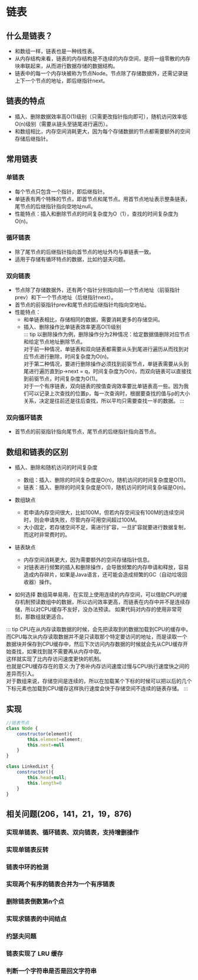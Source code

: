 # 链表

## 什么是链表？

- 和数组一样，链表也是一种线性表。
- 从内存结构来看，链表的内存结构是不连续的内存空间，是将一组零散的内存块串联起来，从而进行数据存储的数据结构。
- 链表中的每一个内存块被称为节点Node。节点除了存储数据外，还需记录链上下一个节点的地址，即后继指针next。

## 链表的特点
- 插入、删除数据效率高O(1)级别（只需更改指针指向即可），随机访问效率低O(n)级别（需要从链头至链尾进行遍历）。
- 和数组相比，内存空间消耗更大，因为每个存储数据的节点都需要额外的空间存储后继指针。

## 常用链表

### 单链表

- 每个节点只包含一个指针，即后继指针。
- 单链表有两个特殊的节点，即首节点和尾节点。用首节点地址表示整条链表，尾节点的后继指针指向空地址null。
- 性能特点：插入和删除节点的时间复杂度为O（1），查找的时间复杂度为O(n)。

### 循环链表

- 除了尾节点的后继指针指向首节点的地址外均与单链表一致。
- 适用于存储有循环特点的数据，比如约瑟夫问题。

### 双向链表

- 节点除了存储数据外，还有两个指针分别指向前一个节点地址（前驱指针prev）和下一个节点地址（后继指针next）。
- 首节点的前驱指针prev和尾节点的后继指针均指向空地址。
- 性能特点：
    - 和单链表相比，存储相同的数据，需要消耗更多的存储空间。
    - 插入、删除操作比单链表效率更高O(1)级别  
    ::: tip
    以删除操作为例，删除操作分为2种情况：给定数据值删除对应节点和给定节点地址删除节点。  
    对于前一种情况，单链表和双向链表都需要从头到尾进行遍历从而找到对应节点进行删除，时间复杂度为O(n)。  
    对于第二种情况，要进行删除操作必须找到前驱节点，单链表需要从头到尾进行遍历直到p->next = q，时间复杂度为O(n)，而双向链表可以直接找到前驱节点，时间复杂度为O(1)。  
    对于一个有序链表，双向链表的按值查询效率要比单链表高一些。因为我们可以记录上次查找的位置p，每一次查询时，根据要查找的值与p的大小关系，决定是往前还是往后查找，所以平均只需要查找一半的数据。
    :::

### 双向循环链表
- 首节点的前驱指针指向尾节点，尾节点的后继指针指向首节点。

## 数组和链表的区别

- 插入、删除和随机访问的时间复杂度
    - 数组：插入、删除的时间复杂度是O(n)，随机访问的时间复杂度是O(1)。
    - 链表：插入、删除的时间复杂度是O(1)，随机访问的时间复杂端是O(n)。

- 数组缺点
    - 若申请内存空间很大，比如100M，但若内存空间没有100M的连续空间时，则会申请失败，尽管内存可用空间超过100M。
    - 大小固定，若存储空间不足，需进行扩容，一旦扩容就要进行数据复制，而这时非常费时的。
- 链表缺点
    - 内存空间消耗更大，因为需要额外的空间存储指针信息。
    - 对链表进行频繁的插入和删除操作，会导致频繁的内存申请和释放，容易造成内存碎片，如果是Java语言，还可能会造成频繁的GC（自动垃圾回收器）操作。
- 如何选择
数组简单易用，在实现上使用连续的内存空间，可以借助CPU的缓存机制预读数组中的数据，所以访问效率更高，而链表在内存中并不是连续存储，所以对CPU缓存不友好，没办法预读。
如果代码对内存的使用非常苛刻，那数组就更适合。

::: tip
CPU在从内存读取数据的时候，会先把读取到的数据加载到CPU的缓存中。  
而CPU每次从内存读取数据并不是只读取那个特定要访问的地址，而是读取一个数据块并保存到CPU缓存中，然后下次访问内存数据的时候就会先从CPU缓存开始查找，如果找到就不需要再从内存中取。  
这样就实现了比内存访问速度更快的机制。  
也就是CPU缓存存在的意义:为了弥补内存访问速度过慢与CPU执行速度快之间的差异而引入。  
对于数组来说，存储空间是连续的，所以在加载某个下标的时候可以把以后的几个下标元素也加载到CPU缓存这样执行速度会快于存储空间不连续的链表存储。
:::


## 实现
```js
//链表节点
class Node {
    constructor(element){
        this.element=element;
        this.next=null
    }
}

class LinkedList {
    constructor(){
        this.head=null;
        this.length=0
    }
}
```

## 相关问题(206，141，21，19，876)

### 实现单链表、循环链表、双向链表，支持增删操作
### 实现单链表反转
### 链表中环的检测
### 实现两个有序的链表合并为一个有序链表
### 删除链表倒数第n个点
### 实现求链表的中间结点

### 约瑟夫问题
### 链表实现了 LRU 缓存
### 判断一个字符串是否是回文字符串